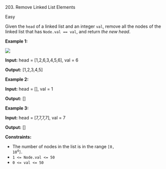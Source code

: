﻿203\. Remove Linked List Elements

Easy

Given the `head` of a linked list and an integer `val`, remove all the nodes of the linked list that has `Node.val == val`, and return _the new head_.

**Example 1:**

![](https://assets.leetcode.com/uploads/2021/03/06/removelinked-list.jpg)

**Input:** head = \[1,2,6,3,4,5,6\], val = 6

**Output:** \[1,2,3,4,5\] 

**Example 2:**

**Input:** head = \[\], val = 1

**Output:** \[\] 

**Example 3:**

**Input:** head = \[7,7,7,7\], val = 7

**Output:** \[\] 

**Constraints:**

*   The number of nodes in the list is in the range <code>[0, 10<sup>4</sup>]</code>.
*   `1 <= Node.val <= 50`
*   `0 <= val <= 50`